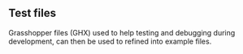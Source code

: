 ## Test files

Grasshopper files (GHX) used to help testing and debugging during development, can then be used to refined into example files.